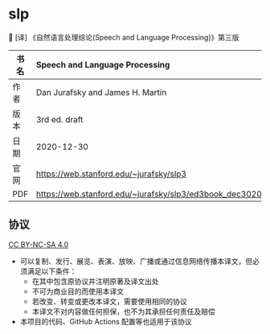# slp
📖 [译] 《自然语言处理综论(Speech and Language Processing)》第三版

|书名|Speech and Language Processing|
|---|:---|
|作者|Dan Jurafsky and James H. Martin|
|版本|3rd ed. draft|
|日期|2020-12-30|
|官网|https://web.stanford.edu/~jurafsky/slp3|
|PDF|https://web.stanford.edu/~jurafsky/slp3/ed3book_dec302020.pdf|

## 协议
[CC BY-NC-SA 4.0](https://github.com/stardrewer/slp/blob/main/LICENSE)

- 可以复制、发行、展览、表演、放映、广播或通过信息网络传播本译文，但必须满足以下条件：
  - 在其中包含原协议并注明原著及译文出处
  - 不可为商业目的而使用本译文
  - 若改变、转变或更改本译文，需要使用相同的协议
  - 本译文不对内容做任何担保，也不为其承担任何责任及赔偿
- 本项目的代码、GitHub Actions 配置等也适用于该协议
